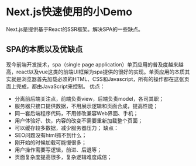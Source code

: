# Next.js快速使用的小Demo
Next.js是提供基于React的SSR框架。解决SPA的一些缺点。

## SPA的本质以及优缺点
现今前端开发技术，spa（single page application）单页应用的普及度越来越高，react以及vue这类的前端UI框架为spa提供的很好的实现。单页应用的本质其实就是浏览器首先加载必须的HTML、CSS和Javascript，所有的操作都在这张页面上完成，都由JavaScript来控制。
优点：
- 分离前后端关注点，前端负责view，后端负责model，各司其职；
- 服务器只接口提供数据，不用展示逻辑和页面合成，提高性能；
- 同一套后端程序代码，不用修改兼容Web界面、手机；
- 用户体验好、快，内容的改变不需要重新加载整个页面；
- 可以缓存较多数据，减少服务器压力；
缺点：
- SEO问题没有html抓不到什么；
- 刚开始的时候加载可能慢很多；
- 用户操作需要写逻辑，前进、后退等；
- 页面复杂度提高很多，复杂逻辑难度成倍；







